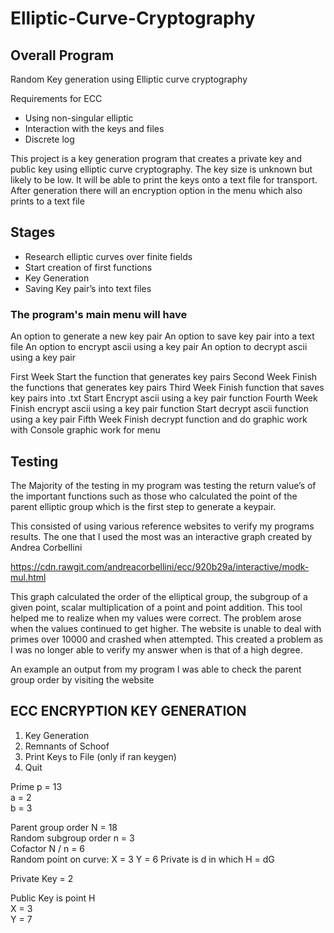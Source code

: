 # Elliptic-Curve-Cryptography

## Overall Program
Random Key generation using Elliptic curve cryptography

Requirements for ECC
* Using non-singular elliptic
* Interaction with the keys and files
* Discrete log 

This project is a key generation program  that creates a private key and public key using elliptic curve cryptography. The key size is unknown but likely to be low.  It will be able to print the keys onto a text file for transport. After generation there will an encryption option in the menu which also prints to a text file

## Stages
* Research elliptic curves over finite fields
* Start creation of first functions
* Key Generation
* Saving Key pair’s into text files

### The program's main menu will have  
An option to generate a new key pair
An option to save key pair into a text file
An option to encrypt ascii using a key pair
An option to decrypt ascii using a key pair

First Week
Start the function that generates key pairs
Second Week 
Finish the functions that generates key pairs
Third Week
Finish function that saves key pairs into .txt
Start Encrypt ascii using a key pair function
Fourth Week 
Finish encrypt ascii using a key pair function
Start decrypt ascii function using a key pair
Fifth Week
Finish decrypt function and do graphic work with 
Console graphic work for menu

## Testing
The Majority of the testing in my program
was testing the return value’s of the important functions such as those who
calculated the point of the parent elliptic group which is the first step to
generate a keypair.

This consisted of using various reference
websites to verify my programs results. The one that I used the most was an
interactive graph created by Andrea Corbellini

https://cdn.rawgit.com/andreacorbellini/ecc/920b29a/interactive/modk-mul.html

This graph calculated the order of the
elliptical group, the subgroup of a given point, scalar multiplication of a
point and point addition. This tool helped me to realize when  my values were correct. The problem arose
when the values continued to get higher. The website is unable to deal with
primes over 10000 and crashed when attempted. This created a problem as I was
no longer able to verify my answer when is that of a
high degree.

An example an output from my program I was
able to check the parent group order by visiting the website

## ECC ENCRYPTION KEY GENERATION
1. Key Generation
2. Remnants of Schoof
3. Print Keys to File (only if ran keygen)
4. Quit

Prime p = 13 \
a = 2 \
b = 3

Parent group order N = 18 \
Random subgroup order n = 3 \
Cofactor N / n = 6 \
Random point on curve: X = 3 Y = 6
Private is d in which H = dG

Private Key = 2

Public Key is point H \
X = 3 \
Y = 7
